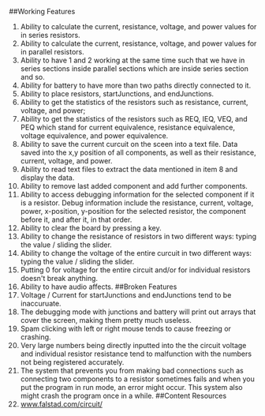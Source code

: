 ##Working Features
1. Ability to calculate the current, resistance, voltage, and power values for in series resistors.
2. Ability to calculate the current, resistance, voltage, and power values for in parallel resistors.
3. Ability to have 1 and 2 working at the same time such that we have in series sections inside parallel sections which are inside series section and so.
4. Ability for battery to have more than two paths directly connected to it.
5. Ability to place resistors, startJunctions, and endJunctions.
6. Ability to get the statistics of the resistors such as resistance, current, voltage, and power;
7. Ability to get the statistics of the resistors such as REQ, IEQ, VEQ, and PEQ which stand for current equivalence, resistance equivalence, voltage equivalence, and power equivalence.
8. Ability to save the current curcuit on the sceen into a text file. Data saved into the x,y position of all components, as well as their resistance, current, voltage, and power.
9. Ability to read text files to extract the data mentioned in item 8 and display the data.
10. Ability to remove last added component and add further components.
11. Ability to access debugging information for the selected component if it is a resistor. Debug information include the resistance, current, voltage, power, x-position, y-position for the selected resistor, the component before it, and after it, in that order.
12. Ability to clear the board by pressing a key.
13. Ability to change the resistance of resistors in two different ways: typing the value / sliding the slider.
14. Ability to change the voltage of the entire curcuit in two different ways: typing the value / sliding the slider.
15. Putting 0 for voltage for the entire circuit and/or for individual resistors doesn't break anything.
16. Ability to have audio affects.
##Broken Features
1. Voltage / Current for startJunctions and endJunctions tend to be inaccuruate.
2. The debugging mode with junctions and battery will print out arrays that cover the screen, making them pretty much useless.
3. Spam clicking with left or right mouse tends to cause freezing or crashing.
4. Very large numbers being directly inputted into the the circuit voltage and individual resistor resistance tend to malfunction with the numbers not being registered accurately.
5. The system that prevents you from making bad connections such as connecting two components to a resistor sometimes fails and when you put the program in run mode, an error might occur. This system also might crash the program once in a while.
##Content Resources
1. www.falstad.com/circuit/
